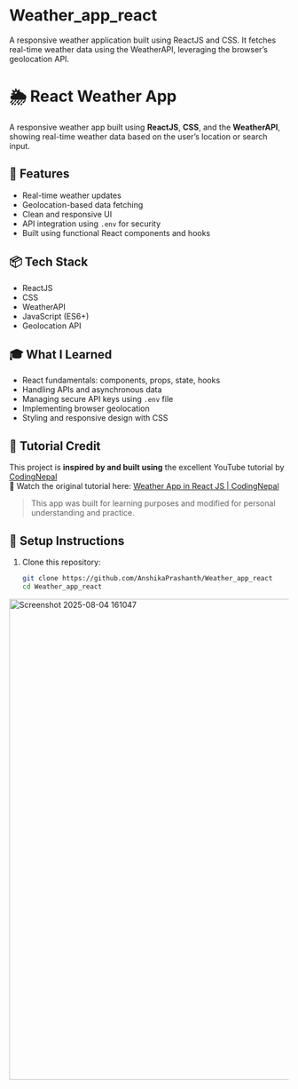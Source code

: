 # Weather_app_react
A responsive weather application built using ReactJS and CSS. It fetches real-time weather data using the WeatherAPI, leveraging the browser’s geolocation API.
# 🌦️ React Weather App

A responsive weather app built using **ReactJS**, **CSS**, and the **WeatherAPI**, showing real-time weather data based on the user’s location or search input.

## 🔧 Features
- Real-time weather updates
- Geolocation-based data fetching
- Clean and responsive UI
- API integration using `.env` for security
- Built using functional React components and hooks

## 📦 Tech Stack
- ReactJS
- CSS
- WeatherAPI
- JavaScript (ES6+)
- Geolocation API

## 🎓 What I Learned
- React fundamentals: components, props, state, hooks
- Handling APIs and asynchronous data
- Managing secure API keys using `.env` file
- Implementing browser geolocation
- Styling and responsive design with CSS

## 🎥 Tutorial Credit
This project is **inspired by and built using** the excellent YouTube tutorial by [CodingNepal](https://www.youtube.com/@CodingNepal)  
🔗 Watch the original tutorial here: [Weather App in React JS | CodingNepal](https://www.youtube.com/watch?v=8KfQL5J701s)

> This app was built for learning purposes and modified for personal understanding and practice.

## 🔑 Setup Instructions

1. Clone this repository:
   ```bash
   git clone https://github.com/AnshikaPrashanth/Weather_app_react
   cd Weather_app_react
<img width="553" height="867" alt="Screenshot 2025-08-04 161047" src="https://github.com/user-attachments/assets/5c54f2ea-c4fc-4a35-8c8a-f514849a6c32" />




